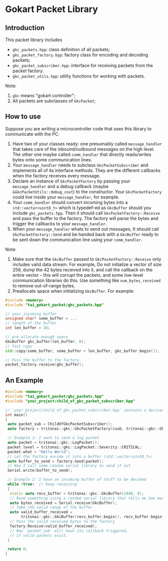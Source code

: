 # Gokart Packet Library

## Introduction

This packet library includes

- `gkc_packets.hpp`: class definition of all packets;
- `gkc_packet_factory.hpp`: factory class for encoding and decoding packets;
- `gkc_packet_subscriber.hpp`: interface for receiving packets from the packet factory.
- `gkc_packet_utils.hpp`: utility functions for working with packets.

Note:

1. `gkc` means "gokart controller";
2. All packets are subclasses of `GkcPacket`;

## How to use

Suppose you are writing a microcontroller code that uses this library to communicate with the PC.

1. Have two of your classes ready: one presumably called `message_handler` that takes care of the inbound/outbound messages on the high level. The other one maybe called `comm_handler` that directly reads/writes bytes onto some communication lines.
2. Your `message_handler` needs to subclass `GkcPacketSubscriber` and implements all of its interface methods. They are the different callbacks when the factory receives every message.
3. Declare an instance of `GkcPacketFactory` by passing your `message_handler` and a debug callback (maybe `&GkcPacketUtils::debug_cout`) to the constructor. Your `GkcPacketFactory` could live inside your `message_handler`, for example.
4. Your `comm_handler` should convert incoming bytes into a `std::vector<uint8_t>` which is typedef-ed as `GkcBuffer` should you include `gkc_packets.hpp`. Then it should call `GkcPacketFactory::Receive` and pass the buffer to the factory. The factory will parse the bytes and trigger the callbacks to your `message_handler`.
5. When your `message_handler` whats to send out messages, It should call `GkcPacketFactory::Send` and be handed back with a `GkcBuffer` ready to be sent down the communication line using your `comm_handler`.

Note:

1. Make sure that the `GkcBuffer` passed to `GkcPacketFactory::Receive` only includes valid data stream. For example, Do not initialize a vector of size 256, dump the 42 bytes received into it, and call the callback on the entire vector - this will corrupt the packets, and some low-level communication libraries do this. Use something like `num_bytes_received` to remove out-of-range bytes.
2. Preallocate space when initializing `GkcBuffer`. For example:
```cpp
#include <memory>
#include "tai_gokart_packet/gkc_packets.hpp"

// your incoming buffer
unsigned char* some_buffer = ...
// length of the buffer
int len_buffer = 16;

// pre-allocate enough space
GkcBuffer gkc_buffer(len_buffer, 0);
// fast copy
std::copy(some_buffer, some_buffer + len_buffer, gkc_buffer.begin());

// Pass the buffer to the factory. 
packet_factory.receive(gkc_buffer);
```

## An Example

```cpp
#include <memory>
#include "tai_gokart_packet/gkc_packets.hpp"
#include "your_project/child_of_gkc_packet_subscriber.hpp"

// `your_project/child_of_gkc_packet_subscriber.hpp` contains a derived class of GkcPacketSubscriber
int main()
{
 auto packet_sub = ChildOfGkcPacketSubscriber();
 auto factory = tritonai::gkc::GkcPacketFactory(&sub, tritonai::gkc::GkcPacketUtils::debug_cout);

 // Example 1: I want to send a log packet
 auto packet = tritonai::gkc::LogPacket();
 packet.level = tritonai::gkc::LogPacket::Severity::CRITICAL;
 packet.what = "Hello World";
 // Let the factory encode it into a buffer (std::vector<uint8_t>)
 auto buffer_to_send = factory.Send(packet);
 // Now I call some random serial library to send it out
 Serial.write(buffer_to_send);

 // Example 2: I have an incoming buffer of stuff to be decoded
 while (true)  // Keep receiving
 {
  static auto recv_buffer = tritonai::gkc::GkcBuffer(2048, 0);
  // Read something using a random serial library that tells me how many bytes are read
  auto bytes_received = Serial.receive(GkcBuffer);
  // Take the valid range of the buffer
  auto valid_buffer_received = 
       tritonai::gkc::GkcBuffer(recv_buffer.begin(), recv_buffer.begin() + bytes_received);
  // Pass the valid received bytes to the factory
  factory.Receive(valid_buffer_received);
  // Now `packet_sub` will have its callback triggered,
  // if valid packets exist.
 }

 return 0;
}

```